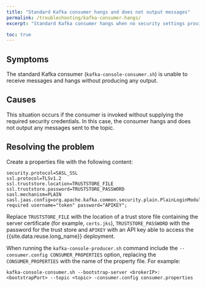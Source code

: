 ```yaml
---
title: "Standard Kafka consumer hangs and does not output messages"
permalink: /troubleshooting/kafka-consumer-hangs/
excerpt: "Standard Kafka consumer hangs when no security settings provided"

toc: true
---
```


## Symptoms

The standard Kafka consumer (`kafka-console-consumer.sh`) is unable to receive messages and hangs without producing any output.

## Causes

This situation occurs if the consumer is invoked without supplying the required security credentials. In this case, the consumer
hangs and does not output any messages sent to the topic.

## Resolving the problem

Create a properties file with the following content:

```
security.protocol=SASL_SSL
ssl.protocol=TLSv1.2
ssl.truststore.location=TRUSTSTORE_FILE
ssl.truststore.password=TRUSTSTORE_PASSWORD
sasl.mechanism=PLAIN
sasl.jaas.config=org.apache.kafka.common.security.plain.PlainLoginModule required username="token" password="APIKEY";
```

Replace `TRUSTSTORE_FILE` with the location of a trust store file containing the server certificate (for example, `certs.jks`), `TRUSTSTORE_PASSWORD` with the password for the trust store and `APIKEY` with an API key able to access the {{site.data.reuse.long_name}} deployment.

When running the `kafka-console-producer.sh` command include the `--consumer.config CONSUMER_PROPERTIES` option, replacing the `CONSUMER_PROPERTIES` with the name of the property file. For example:

```
kafka-console-consumer.sh --bootstrap-server <brokerIP>:<bootstrapPort> --topic <topic> -consumer.config consumer.properties
```
